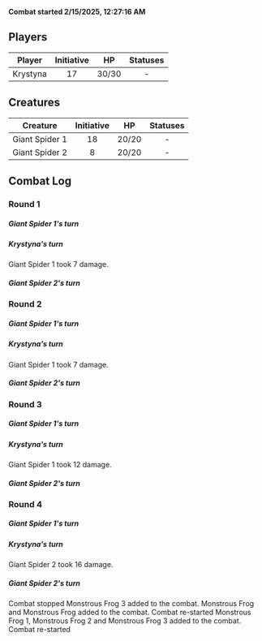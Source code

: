 **Combat started 2/15/2025, 12:27:16 AM**


## Players
| Player | Initiative | HP | Statuses |
| --- | :-: | :-: | :-: |
| Krystyna | 17 | 30/30 | - |
## Creatures
| Creature | Initiative  | HP | Statuses |
| --- | :-: | :-: | :-: |
| Giant Spider 1 | 18 | 20/20 | - |
| Giant Spider 2 | 8 | 20/20 | - |


## Combat Log

### Round 1

##### Giant Spider 1's turn
##### Krystyna's turn
Giant Spider 1 took 7 damage.
##### Giant Spider 2's turn
### Round 2
##### Giant Spider 1's turn
##### Krystyna's turn
Giant Spider 1 took 7 damage.
##### Giant Spider 2's turn
### Round 3
##### Giant Spider 1's turn
##### Krystyna's turn
Giant Spider 1 took 12 damage.
##### Giant Spider 2's turn
### Round 4
##### Giant Spider 1's turn
##### Krystyna's turn
Giant Spider 2 took 16 damage.
##### Giant Spider 2's turn
Combat stopped
Monstrous Frog 3 added to the combat.
Monstrous Frog and Monstrous Frog added to the combat.
Combat re-started
Monstrous Frog 1, Monstrous Frog 2 and Monstrous Frog 3 added to the combat.
Combat re-started
